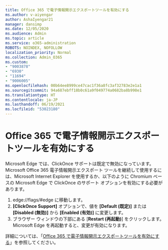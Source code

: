 ```yaml
---
title: Office 365 で電子情報開示エクスポートツールを有効にする
ms.author: v-aiyengar
author: AshaIyengar21
manager: dansimp
ms.date: 12/05/2020
ms.audience: Admin
ms.topic: article
ms.service: o365-administration
ROBOTS: NOINDEX, NOFOLLOW
localization_priority: Normal
ms.collection: Admin_O365
ms.custom:
- "9003878"
- "6930"
- "11694"
- "9006005"
ms.openlocfilehash: 00b64ee8999ce47cac1f36a8fc3af32783e2e1a1
ms.sourcegitcommit: 94a687ebff18b0c61a9f049774a0682ba8b998e1
ms.translationtype: HT
ms.contentlocale: ja-JP
ms.lasthandoff: 06/19/2021
ms.locfileid: "53023180"
---
```

# <a name="enable-office-365-ediscovery-export-tool-in-microsoft-edge"></a>Office 365 で電子情報開示エクスポートツールを有効にする

Microsoft Edge では、ClickOnce サポートは既定で無効になっています。Microsoft Office 365 電子情報開示エクスポート ツールを継続して使用するには、Microsoft Internet Explorer を使用するか、以下のように Chromium ベースの Microsoft Edge で ClickOnce のサポート オプションを有効にする必要があります。

1. edge://flags/#edge に移動します。
1. **[ClickOnce Support]** オプションで、値を **[Default (既定)]** または **[Disabled (無効)]** から **[Enabled (有効)]** に変更します。
1. ブラウザー ウィンドウの下部にある [**Restart (再起動)**] をクリックします。  Microsoft Edge を再起動すると、変更が有効になります。

詳細については、「[Office 365 で電子情報開示エクスポートツールを有効にする](https://go.microsoft.com/fwlink/?linkid=2111611)」を参照してください。
